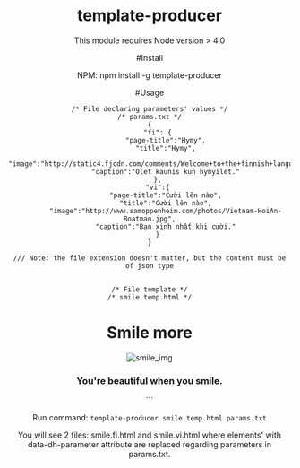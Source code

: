 # template-producer 

This module requires Node version > 4.0

#Install

NPM: npm install -g template-producer

#Usage

```
/* File declaring parameters' values */
/* params.txt */
{
	"fi": {
		"page-title":"Hymy",
		"title":"Hymy",
		"image":"http://static4.fjcdn.com/comments/Welcome+to+the+finnish+language+we+hope+you+wont+enjoy+_430d35ecaaedd0521e553557ca0be1c9.png",
		"caption":"Olet kaunis kun hymyilet."
	},
	"vi":{
		"page-title":"Cười lên nào",
		"title":"Cười lên nào",
		"image":"http://www.samoppenheim.com/photos/Vietnam-HoiAn-Boatman.jpg",
		"caption":"Bạn xinh nhất khi cười."
	}
}

/// Note: the file extension doesn't matter, but the content must be of json type


/* File template */
/* smile.temp.html */
```
<!DOCTYPE html>
<html>
<head>
	<meta charset="UTF-8">
	<title data-dh-parameter="page-title">Smile</title>

</head>
<body style="text-align:center">
	<h1 data-dh-parameter="title">Smile more</h1>
	<img src="https://smilesolution.files.wordpress.com/2010/07/austin_danger_powers_mike_myers.jpg?w=300&h=259" alt="smile_img" data-dh-parameter="image">
	<h3 data-dh-parameter="caption">You're beautiful when you smile.</h3>
</body>
</html>
```

Run command: `template-producer smile.temp.html params.txt`

You will see 2 files: smile.fi.html and smile.vi.html where elements' with data-dh-parameter attribute are replaced regarding parameters in params.txt.